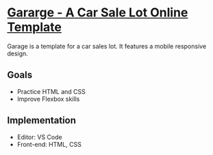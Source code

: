 # <a href="http://static-site-garage.surge.sh/">Gararge - A Car Sale Lot Online Template</a>

Garage is a template for a car sales lot. It features a mobile responsive design.

## Goals

- Practice HTML and CSS
- Improve Flexbox skills

## Implementation

- Editor: VS Code
- Front-end: HTML, CSS
